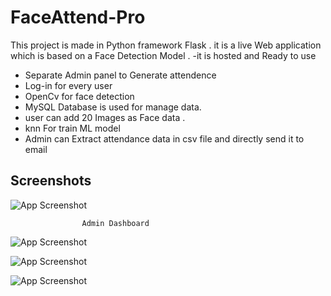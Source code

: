 # FaceAttend-Pro

This project is made in Python framework Flask . it is a live Web application which is based on a Face Detection Model . 
-it is hosted and Ready to use
- Separate Admin panel to Generate attendence 
- Log-in for every user
- OpenCv for face detection
- MySQL Database is used for manage data.
- user can add 20 Images as Face data .
- knn For train ML model 
- Admin can Extract attendance data in csv file and directly send it to email


## Screenshots


![App Screenshot](https://i.ibb.co/Vwxv1fK/Screenshot-2023-05-18-000457.png)

                    Admin Dashboard
![App Screenshot](https://i.ibb.co/RbXZsfZ/image-2023-05-17-235316756.png)

![App Screenshot](https://i.ibb.co/CwzZbDp/Screenshot-2023-05-17-235612.png)

![App Screenshot](https://i.ibb.co/R6hZB5T/Web-capture-18-5-2023-01236-127-0-0-1.jpg)



